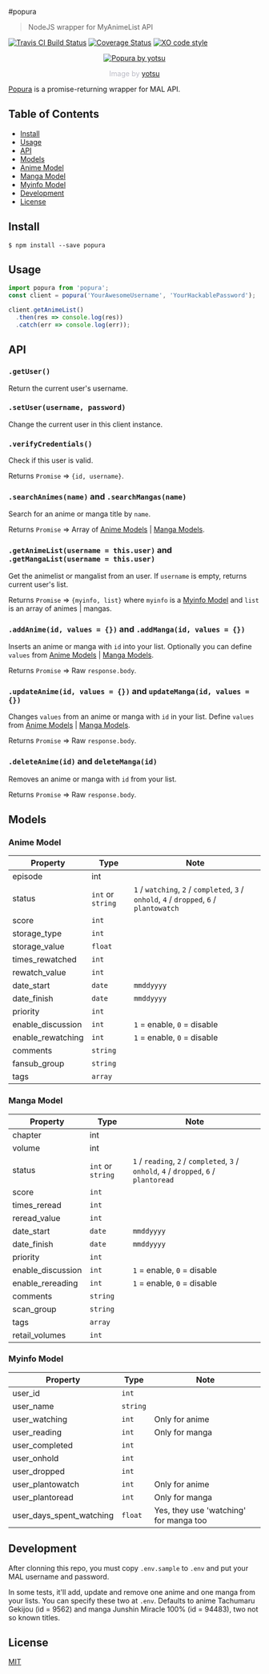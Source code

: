 #popura

> NodeJS wrapper for MyAnimeList API

[![Travis CI Build Status](https://travis-ci.org/lubien/popura.svg?branch=master)](https://travis-ci.org/lubien/popura)
[![Coverage Status](https://coveralls.io/repos/github/lubien/popura/badge.svg?branch=master)](https://coveralls.io/github/lubien/popura?branch=master)
[![XO code style](https://img.shields.io/badge/code_style-XO-5ed9c7.svg)](https://github.com/sindresorhus/xo)

<p align="center">
  <a href="http://www.pixiv.net/member.php?id=1722912" title="Popura by yotsu"><img src="http://i.imgur.com/Iarmq6S.png" alt="Popura by yotsu"/></a>
  <p align="center" style="color: #babac4">
    Image by <a href="http://www.pixiv.net/member.php?id=1722912" title="yotsu">yotsu</a>
  </p>
</p>

[Popura](http://myanimelist.net/character/24417/Popura_Taneshima) is a promise-returning wrapper for MAL API.

## Table of Contents

* [Install](#install)
* [Usage](#usage)
* [API](#api)
* [Models](#models)
 * [Anime Model][anime-model]
 * [Manga Model][manga-model]
 * [Myinfo Model][myinfo-model]
* [Development](#development)
* [License](#license)

## Install

```
$ npm install --save popura
```

## Usage

```js
import popura from 'popura';
const client = popura('YourAwesomeUsername', 'YourHackablePassword');

client.getAnimeList()
  .then(res => console.log(res))
  .catch(err => console.log(err));
```

## API

### `.getUser()`

Return the current user's username.

### `.setUser(username, password)`

Change the current user in this client instance.

### `.verifyCredentials()`

Check if this user is valid.

Returns `Promise` => `{id, username}`.

### `.searchAnimes(name)` and `.searchMangas(name)`

Search for an anime or manga title by `name`.

Returns `Promise` => Array of [Anime Models][anime-model] | [Manga Models][manga-model].

### `.getAnimeList(username = this.user)` and `.getMangaList(username = this.user)`

Get the animelist or mangalist from an user. If `username` is empty, returns current user's list.

Returns `Promise` => `{myinfo, list}` where `myinfo` is a [Myinfo Model][myinfo-model] and `list` is an array of animes | mangas.

### `.addAnime(id, values = {})` and `.addManga(id, values = {})`

Inserts an anime or manga with `id` into your list. Optionally you can define `values` from [Anime Models][anime-model] | [Manga Models][manga-model].

Returns `Promise` => Raw `response.body`.

### `.updateAnime(id, values = {})` and `updateManga(id, values = {})`

Changes `values` from an anime or manga with `id` in your list. Define `values` from [Anime Models][anime-model] | [Manga Models][manga-model].

Returns `Promise` => Raw `response.body`.

### `.deleteAnime(id)` and `deleteManga(id)`

Removes an anime or manga with `id` from your list.

Returns `Promise` => Raw `response.body`.

## Models

### Anime Model

Property | Type | Note
-------- | ---- | ----
episode | int
status | `int` or `string` | `1` / `watching`, `2` / `completed`, `3` / `onhold`, `4` / `dropped`, `6` / `plantowatch`
score | `int`
storage_type | `int`
storage_value | `float`
times_rewatched | `int`
rewatch_value | `int`
date_start | `date` | `mmddyyyy`
date_finish | `date` | `mmddyyyy`
priority | `int`
enable_discussion | `int` | `1` = enable, `0` = disable
enable_rewatching | `int` | `1` = enable, `0` = disable
comments | `string`
fansub_group | `string`
tags | `array`

### Manga Model

Property | Type | Note
-------- | ---- | ----
chapter | int
volume | int
status | `int` or `string` | `1` / `reading`, `2` / `completed`, `3` / `onhold`, `4` / `dropped`, `6` / `plantoread`
score | `int`
times_reread | `int`
reread_value | `int`
date_start | `date` | `mmddyyyy`
date_finish | `date` | `mmddyyyy`
priority | `int`
enable_discussion | `int` | `1` = enable, `0` = disable
enable_rereading | `int` | `1` = enable, `0` = disable
comments | `string`
scan_group | `string`
tags | `array`
retail_volumes | `int`

### Myinfo Model

Property | Type | Note
-------- | ---- | ----
user_id | `int`
user_name | `string`
user_watching | `int` | Only for anime
user_reading | `int` | Only for manga
user_completed | `int`
user_onhold | `int`
user_dropped | `int`
user_plantowatch | `int` | Only for anime
user_plantoread | `int` | Only for manga
user_days_spent_watching | `float` | Yes, they use 'watching' for manga too

## Development

After clonning this repo, you must copy `.env.sample` to `.env` and put your MAL username and password.

In some tests, it'll add, update and remove one anime and one manga from your lists. You can specify these two at `.env`. Defaults to anime Tachumaru Gekijou (id = 9562) and manga Junshin Miracle 100% (id = 94483), two not so known titles.

## License

[MIT](LICENSE.md)

[myinfo-model]: #myinfo-model
[anime-model]: #anime-model
[manga-model]: #manga-model
